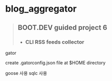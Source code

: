 # blog_aggregator
> ## BOOT.DEV guided project 6
> * ### CLI RSS feeds collector

gator

create .gatorconfig.json file at $HOME directory 


goose 사용
sqlc 사용